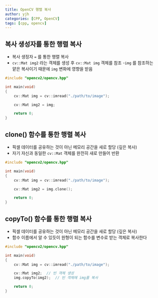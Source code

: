 ```yaml
---
title: OpenCV 행렬 복사
author: yjh
categories: [CPP, OpenCV]
tags: [cpp, opencv]
---
```


## 복사 생성자를 통한 행렬 복사

- 복사 생정자 `=` 를 통한 행렬 복사
- `cv::Mat img2` 라는 객체를 생성 후 `cv::Mat img` 객체를 참조
-`img` 를 참조하는 얕은 복사이기 때문에 `img` 변화에 영향을 받음

```cpp
#include "opencv2/opencv.hpp"

int main(void)
{
    cv::Mat img = cv::imread("./path/to/image");

    cv::Mat img2 = img;

    return 0;
}
```

## clone() 함수를 통한 행렬 복사

- 픽셀 데이터를 공유하는 것이 아닌 메모리 공간을 새로 할당 (깊은 복사)
- 자기 자신과 동일한 `cv::Mat` 객체를 완전히 새로 만들어 반환

```cpp
#include "opencv2/opencv.hpp"

int main(void)
{
    cv::Mat img = cv::imread("./path/to/image");

    cv::Mat img2 = img.clone();

    return 0;
}
```

## copyTo() 함수를 통한 행렬 복사

- 픽셀 데이터를 공유하는 것이 아닌 메모리 공간을 새로 할당 (깊은 복사)
- 함수 이름에서 알 수 있듯이 원형이 되는 함수를 변수로 받는 객체로 복사한다

```cpp
#include "opencv2/opencv.hpp"

int main(void)
{
    cv::Mat img = cv::imread("./path/to/image");

    cv::Mat img2;  // 빈 객체 생성
    img.copyTo(img2);  // 빈 객체에 img를 복사

    return 0;
}
```